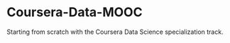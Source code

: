 Coursera-Data-MOOC
==================

Starting from scratch with the Coursera Data Science specialization track.
